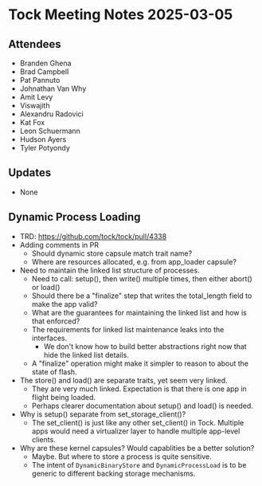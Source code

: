# Tock Meeting Notes 2025-03-05

## Attendees

- Branden Ghena
- Brad Campbell
- Pat Pannuto
- Johnathan Van Why
- Amit Levy
- Viswajith
- Alexandru Radovici
- Kat Fox
- Leon Schuermann
- Hudson Ayers
- Tyler Potyondy

## Updates

- None

## Dynamic Process Loading

- TRD: https://github.com/tock/tock/pull/4338
- Adding comments in PR
  - Should dynamic store capsule match trait name?
  - Where are resources allocated, e.g. from app_loader capsule?
- Need to maintain the linked list structure of processes.
  - Need to call: setup(), then write() multiple times, then either abort() or
    load()
  - Should there be a "finalize" step that writes the total_length field to make
    the app valid?
  - What are the guarantees for maintaining the linked list and how is that
    enforced?
  - The requirements for linked list maintenance leaks into the interfaces.
    - We don't know how to build better abstractions right now that hide the
      linked list details.
  - A "finalize" operation might make it simpler to reason to about the state of
    flash.
- The store() and load() are separate traits, yet seem very linked.
  - They are very much linked. Expectation is that there is one app in flight
    being loaded.
  - Perhaps clearer documentation about setup() and load() is needed.
- Why is setup() separate from set_storage_client()?
  - The set_client() is just like any other set_client() in Tock. Multiple apps
    would need a virtualizer layer to handle multiple app-level clients.
- Why are these kernel capsules? Would capablities be a better solution?
  - Maybe. But where to store a process is quite sensitive.
  - The intent of `DynamicBinaryStore` and `DynamicProcessLoad` is to be generic
    to different backing storage mechanisms.
